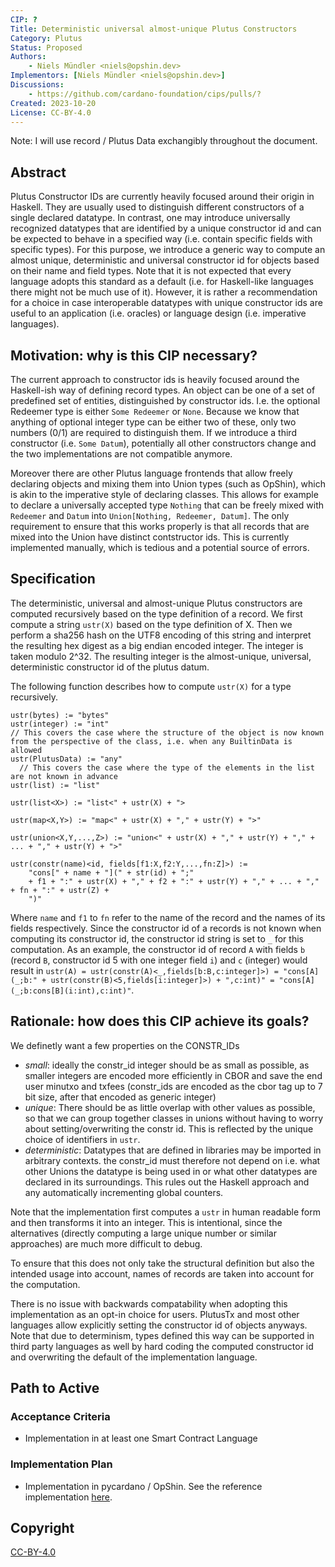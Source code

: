 ```yaml
---
CIP: ?
Title: Deterministic universal almost-unique Plutus Constructors
Category: Plutus
Status: Proposed
Authors:
    - Niels Mündler <niels@opshin.dev>
Implementors: [Niels Mündler <niels@opshin.dev>]
Discussions:
    - https://github.com/cardano-foundation/cips/pulls/?
Created: 2023-10-20
License: CC-BY-4.0
---
```


<!-- Existing categories:

- Meta     | For meta-CIPs which typically serves another category or group of categories.
- Wallets  | For standardisation across wallets (hardware, full-node or light).
- Tokens   | About tokens (fungible or non-fungible) and minting policies in general.
- Metadata | For proposals around metadata (on-chain or off-chain).
- Tools    | A broad category for ecosystem tools not falling into any other category.
- Plutus   | Changes or additions to Plutus
- Ledger   | For proposals regarding the Cardano ledger (including Reward Sharing Schemes)
- Catalyst | For proposals affecting Project Catalyst / the Jörmungandr project

-->

Note: I will use record / Plutus Data exchangibly throughout the document.

## Abstract
Plutus Constructor IDs are currently heavily focused around their origin in Haskell. They are usually used to distinguish different constructors of a single declared datatype.
In contrast, one may introduce universally recognized datatypes that are identified by a unique constructor id and can be expected to behave in a specified way (i.e. contain specific fields with specific types).
For this purpose, we introduce a generic way to compute an almost unique, deterministic and universal constructor id for objects based on their name and field types.
Note that it is not expected that every language adopts this standard as a default (i.e. for Haskell-like languages there might not be much use of it).
However, it is rather a recommendation for a choice in case interoperable datatypes with unique constructor ids are useful to an application (i.e. oracles) or language design (i.e. imperative languages).

## Motivation: why is this CIP necessary?

The current approach to constructor ids is heavily focused around the Haskell-ish way of defining record types.
An object can be one of a set of predefined set of entities, distinguished by constructor ids. I.e. the optional Redeemer type is either `Some Redeemer` or `None`.
Because we know that anything of optional integer type can be either two of these, only two numbers (0/1) are required to distinguish them.
If we introduce a third constructor (i.e. `Some Datum`), potentially all other constructors change and the two implementations are not compatible anymore.

Moreover there are other Plutus language frontends that allow freely declaring objects and mixing them into Union types (such as OpShin), which is akin to the imperative style of declaring classes.
This allows for example to declare a universally accepted type `Nothing` that can be freely mixed with `Redeemer` and `Datum` into `Union[Nothing, Redeemer, Datum]`.
The only requirement to ensure that this works properly is that all records that are mixed into the Union have distinct contstructor ids.
This is currently implemented manually, which is tedious and a potential source of errors.

## Specification
<!-- The technical specification should describe the proposed improvement in sufficient technical detail. In particular, it should provide enough information that an implementation can be performed solely on the basis of the design in the CIP. This is necessary to facilitate multiple, interoperable implementations. This must include how the CIP should be versioned. If a proposal defines structure of on-chain data it must include a CDDL schema in it's specification.-->
The deterministic, universal and almost-unique Plutus constructors are computed recursively based on the type definition of a record.
We first compute a string `ustr(X)` based on the type definition of X. Then we perform a sha256 hash on the UTF8 encoding of this string and interpret the resulting hex digest as a big endian encoded integer.
The integer is taken modulo 2^32. The resulting integer is the almost-unique, universal, deterministic constructor id of the plutus datum.

The following function describes how to compute `ustr(X)` for a type recursively.

```
ustr(bytes) := "bytes"
ustr(integer) := "int"
// This covers the case where the structure of the object is now known from the perspective of the class, i.e. when any BuiltinData is allowed
ustr(PlutusData) := "any"
  // This covers the case where the type of the elements in the list are not known in advance
ustr(list) := "list"

ustr(list<X>) := "list<" + ustr(X) + ">

ustr(map<X,Y>) := "map<" + ustr(X) + "," + ustr(Y) + ">"

ustr(union<X,Y,...,Z>) := "union<" + ustr(X) + "," + ustr(Y) + "," + ... + "," + ustr(Y) + ">"

ustr(constr(name)<id, fields[f1:X,f2:Y,...,fn:Z]>) :=
    "cons[" + name + "](" + str(id) + ";"
    + f1 + ":" + ustr(X) + "," + f2 + ":" + ustr(Y) + "," + ... + "," + fn + ":" + ustr(Z) +
    ")"
```

Where `name` and `f1` to `fn` refer to the name of the record and the names of its fields respectively.
Since the constructor id of a records is not known when computing its constructor id, the constructor id string is set to `_` for this computation.
As an example, the constructor id of record `A` with fields `b` (record `B`, constructor id 5 with one integer field `i`) and `c` (integer) would result in `ustr(A) = ustr(constr(A)<_,fields[b:B,c:integer]>) = "cons[A](_;b:" + ustr(constr(B)<5,fields[i:integer]>) + ",c:int)" = "cons[A](_;b:cons[B](i:int),c:int)"`.

## Rationale: how does this CIP achieve its goals?
<!-- The rationale fleshes out the specification by describing what motivated the design and what led to particular design decisions. It should describe alternate designs considered and related work. The rationale should provide evidence of consensus within the community and discuss significant objections or concerns raised during the discussion.

It must also explain how the proposal affects the backward compatibility of existing solutions when applicable. If the proposal responds to a CPS, the 'Rationale' section should explain how it addresses the CPS, and answer any questions that the CPS poses for potential solutions.
-->
We definetly want a few properties on the CONSTR_IDs

- _small_: ideally the constr_id integer should be as small as possible, as smaller integers are encoded more efficiently in CBOR and save the end user minutxo and txfees (constr_ids are encoded as the cbor tag up to 7 bit size, after that encoded as generic integer)
- _unique_: There should be as little overlap with other values as possible, so that we can group together classes in unions without having to worry about setting/overwriting the constr id. This is reflected by the unique choice of identifiers in `ustr`.
- _deterministic_: Datatypes that are defined in libraries may be imported in arbitrary contexts. the constr_id must therefore not depend on i.e. what other Unions the datatype is being used in or what other datatypes are declared in its surroundings. This rules out the Haskell approach and any automatically incrementing global counters.

Note that the implementation first computes a `ustr` in human readable form and then transforms it into an integer. This is intentional, since the alternatives (directly computing a large unique number or similar approaches) are much more difficult to debug.

To ensure that this does not only take the structural definition but also the intended usage into account, names of records are taken into account for the computation.

There is no issue with backwards compatability when adopting this implementation as an opt-in choice for users.
PlutusTx and most other languages allow explicitly setting the constructor id of objects anyways.
Note that due to determinism, types defined this way can be supported in third party languages as well by hard coding the computed constructor id and overwriting the default of the implementation language.


## Path to Active

### Acceptance Criteria
- Implementation in at least one Smart Contract Language

### Implementation Plan
- Implementation in pycardano / OpShin. See the reference implementation [here](https://github.com/Python-Cardano/pycardano/pull/272).

## Copyright

[CC-BY-4.0](https://creativecommons.org/licenses/by/4.0/legalcode)


